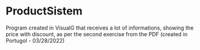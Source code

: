 # ProductSistem
Program created in VisualG that receives a lot of informations, showing the price with discount, as per the second exercise from the PDF (created in Portugol - 03/28/2022)
